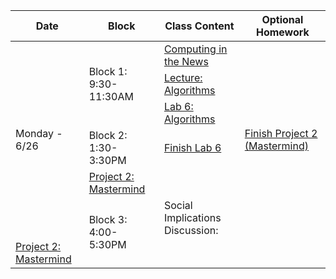 <table class="table table-bordered schedule-table">
  <thead>
    <tr>
      <th>Date</th>
      <th>Block</th>
      <th>Class Content</th>
      <th>Optional Homework</th>
    </tr>
  </thead>
  <tbody class="js-scheduleContent">
    <tr>
      <td rowspan = "7">Monday - 6/26</td>
      <td rowspan = "3">Block 1: 9:30-11:30AM</td>
      <td> <a href="https://www.sciencedaily.com/releases/2022/06/220621141810.htm">Computing in the News</a></td>
      <td rowspan = "7"><a href="https://tinyurl.com/bjc-proj2">Finish Project 2 (Mastermind)</a></td>
    </tr>
    <tr>
      <td><a href="https://docs.google.com/presentation/d/1c1f9ONmhIxLDdOB1ITnUSPCa9skhCHRUbO5TmJeXJy0/edit#slide=id.g137bfd8e341_0_210">Lecture: Algorithms</a></td>
    </tr>
    <tr>    
        <td><a href="https://cs10.org/bjc-r/topic/topic.html?topic=berkeley_bjc/areas/algorithms.topic&course=cs10_fa20.html&novideo&noreading&noassignment">Lab 6: Algorithms</a></td>
    </tr>
    <tr>
     <td rowspan = "2">Block 2: 1:30-3:30PM</td>
    </tr>
    <tr>    
        <td><a href="https://cs10.org/bjc-r/topic/topic.html?topic=berkeley_bjc/areas/algorithms.topic&course=cs10_fa20.html&novideo&noreading&noassignment">Finish Lab 6</a></td>
    </tr>
    <tr>    
        <td><a href="https://docs.google.com/document/d/1ORY7lorv_MnSzArSXzbbmEutp3Ns15uIxaWWBmd1OPM/edit#heading=h.8j668vtsblnv">Project 2: Mastermind</a></td>
    </tr>
    <tr>
      <td rowspan = "2">Block 3: 4:00-5:30PM</td>
      <td>Social Implications Discussion: </td>
    </tr>
    <tr>    
        <td><a href="https://docs.google.com/document/d/1ORY7lorv_MnSzArSXzbbmEutp3Ns15uIxaWWBmd1OPM/edit#heading=h.8j668vtsblnv">Project 2: Mastermind</a></td>
    </tr>
    </tbody>
</table>